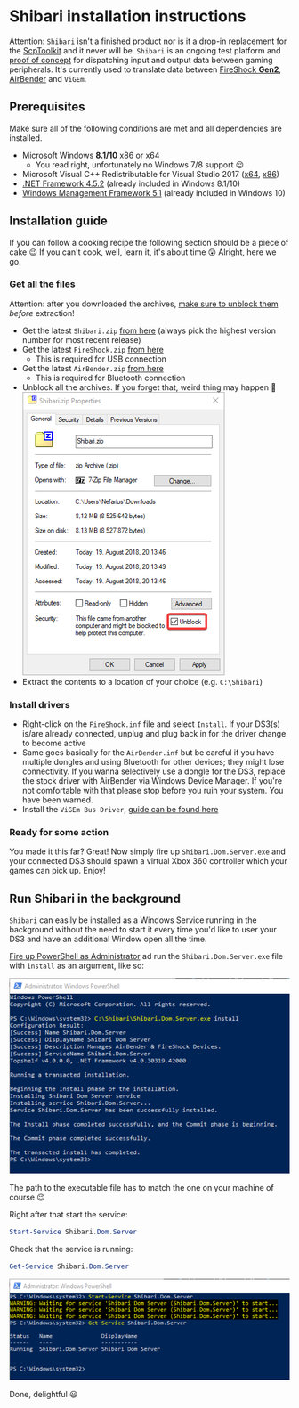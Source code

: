 # Shibari installation instructions

Attention: `Shibari` isn't a finished product nor is it a drop-in replacement for the [ScpToolkit](https://github.com/nefarius/ScpToolkit) and it never will be. `Shibari` is an ongoing test platform and [proof of concept](https://en.wikipedia.org/wiki/Proof_of_concept) for dispatching input and output data between gaming peripherals. It's currently used to translate data between [FireShock **Gen2**](https://github.com/ViGEm/FireShock), [AirBender](https://github.com/ViGEm/AirBender) and `ViGEm`.

## Prerequisites

Make sure all of the following conditions are met and all dependencies are installed.

- Microsoft Windows **8.1/10** x86 or x64
  - You read right, unfortunately no Windows 7/8 support 😔
- Microsoft Visual C++ Redistributable for Visual Studio 2017 ([x64](https://go.microsoft.com/fwlink/?LinkId=746572), [x86](https://go.microsoft.com/fwlink/?LinkId=746571))
- [.NET Framework 4.5.2](https://www.microsoft.com/en-ca/download/details.aspx?id=42642) (already included in Windows 8.1/10)
- [Windows Management Framework 5.1](https://docs.microsoft.com/en-us/powershell/wmf/5.1/install-configure) (already included in Windows 10)

## Installation guide

If you can follow a cooking recipe the following section should be a piece of cake 😉 If you can't cook, well, learn it, it's about time 😲 Alright, here we go.

### Get all the files

Attention: after you downloaded the archives, [make sure to unblock them](https://blogs.msdn.microsoft.com/delay/p/unblockingdownloadedfile/) *before* extraction!

- Get the latest `Shibari.zip` [from here](https://buildbot.vigem.org/builds/Shibari/master/) (always pick the highest version number for most recent release)
- Get the latest `FireShock.zip` [from here](https://downloads.vigem.org/projects/FireShock/stable/)
  - This is required for USB connection
- Get the latest `AirBender.zip` [from here](https://downloads.vigem.org/projects/AirBender/stable/)
  - This is required for Bluetooth connection
- Unblock all the archives. If you forget that, weird thing may happen 🙁
  ![2018-08-19_20-14-22.png](img/2018-08-19_20-14-22.png)
- Extract the contents to a location of your choice (e.g. `C:\Shibari`)

### Install drivers

- Right-click on the `FireShock.inf` file and select `Install`. If your DS3(s) is/are already connected, unplug and plug back in for the driver change to become active
- Same goes basically for the `AirBender.inf` but be careful if you have multiple dongles and using Bluetooth for other devices; they might lose connectivity. If you wanna selectively use a dongle for the DS3, replace the stock driver with AirBender via Windows Device Manager. If you're not comfortable with that please stop before you ruin your system. You have been warned.
- Install the `ViGEm Bus Driver`, [guide can be found here](vigem-bus-driver-installation.md)

### Ready for some action

You made it this far? Great! Now simply fire up `Shibari.Dom.Server.exe` and your connected DS3 should spawn a virtual Xbox 360 controller which your games can pick up. Enjoy!

## Run Shibari in the background

`Shibari` can easily be installed as a Windows Service running in the background without the need to start it every time you'd like to user your DS3 and have an additional Window open all the time.

[Fire up PowerShell as Administrator](https://www.top-password.com/blog/5-ways-to-run-powershell-as-administrator-in-windows-10/) ad run the `Shibari.Dom.Server.exe` file with `install` as an argument, like so:

![powershell_2018-08-19_20-17-52.png](img/powershell_2018-08-19_20-17-52.png)

The path to the executable file has to match the one on your machine of course 😉

Right after that start the service:

```PowerShell
Start-Service Shibari.Dom.Server
```

Check that the service is running:

```PowerShell
Get-Service Shibari.Dom.Server
```

![powershell_2018-08-19_20-18-35.png](img/powershell_2018-08-19_20-18-35.png)

Done, delightful 😃